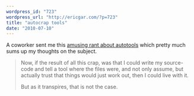 ```yaml
---
wordpress_id: "723"
wordpress_url: "http://ericgar.com/?p=723"
title: "autocrap tools"
date: "2010-07-10"
---
```

A coworker sent me this [amusing rant about autotools][autotools]
which pretty much sums up my thoughts on the subject.

[autotools]: http://varnish-cache.org/docs/trunk/phk/autocrap.html

> Now, if the result of all this crap, was that I could write my
> source-code and tell a tool where the files were, and not only assume,
> but actually trust that things would just work out, then I could live
> with it.
> 
> But as it transpires, that is not the case.
